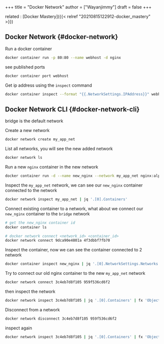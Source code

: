 +++
title = "Docker Network"
author = ["Wayanjimmy"]
draft = false
+++

related
: [Docker Mastery]({{< relref "20210815122912-docker_mastery" >}})


## Docker Network {#docker-network}

Run a docker container

```bash
docker container run -p 80:80 --name webhost -d nginx
```

see published ports

```bash
docker container port webhost
```

Get ip address using the `inspect` command

```bash
docker container inspect --format "{{.NetworkSettings.IPAddress}}" webhost
```


## Docker Network CLI {#docker-network-cli}

bridge is the default network

Create a new network

```bash
docker network create my_app_net
```

List all networks, you will see the new added network

```bash
docker network ls
```

Run a new `nginx` container in the new network

```bash
docker container run -d --name new_nginx --network my_app_net nginx:alpine
```

Inspect the `my_app_net` network, we can see our `new_nginx` container connected to the network

```bash
docker network inspect my_app_net | jq '.[0].Containers'
```

Connect existing container to a network, what about we connect our `new_nginx` container to the `bridge` network

```bash
# get the new_nginx container id
docker container ls
```

```bash
# docker network connect <network_id> <container_id>
docker network connect 9dca90e4801a 4f3dbbf7fb70
```

Inspect the container, now we can see the container connected to 2 network

```bash
docker container inspect new_nginx | jq '.[0].NetworkSettings.Networks' | jq 'keys'
```

Try to connect our old nginx container to the new `my_app_net` network

```bash
docker network connect 3c4eb7d8f105 959f536cd6f2
```

then inspect the network

```bash
docker network inspect 3c4eb7d8f105 | jq '.[0].Containers' | fx 'Object.entries' | fx '.[].filter(x => x.Name)' | fx '.[].Name'
```

Disconnect from a network

```bash
docker network disconnect 3c4eb7d8f105 959f536cd6f2
```

inspect again

```bash
docker network inspect 3c4eb7d8f105 | jq '.[0].Containers' | fx 'Object.entries' | fx '.[].filter(x => x.Name)' | fx '.[].Name'
```
